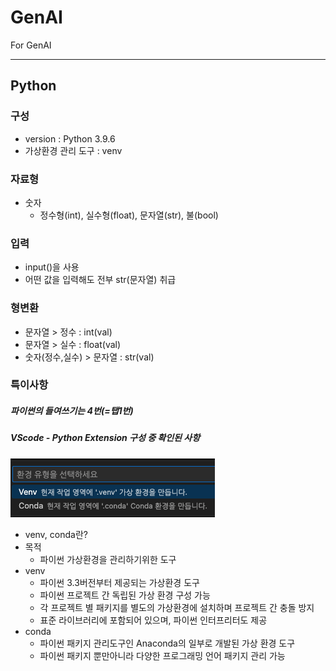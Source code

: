 # GenAI

For GenAI

---

## Python

### 구성

- version : Python 3.9.6
- 가상환경 관리 도구 : venv

### 자료형

- 숫자
  - 정수형(int), 실수형(float), 문자열(str), 불(bool)

### 입력

- input()을 사용
- 어떤 값을 입력해도 전부 str(문자열) 취급

### 형변환

- 문자열 > 정수 : int(val)
- 문자열 > 실수 : float(val)
- 숫자(정수,실수) > 문자열 : str(val)

### 특이사항

##### 파이썬의 들여쓰기는 4번(=탭1번)

##### VScode - Python Extension 구성 중 확인된 사항

![alt text](image.png)

- venv, conda란?
- 목적
  - 파이썬 가상환경을 관리하기위한 도구
- venv
  - 파이썬 3.3버전부터 제공되는 가상환경 도구
  - 파이썬 프로젝트 간 독립된 가상 환경 구성 가능
  - 각 프로젝트 별 패키지를 별도의 가상환경에 설치하며 프로젝트 간 충돌 방지
  - 표준 라이브러리에 포함되어 있으며, 파이썬 인터프리터도 제공
- conda
  - 파이썬 패키지 관리도구인 Anaconda의 일부로 개발된 가상 환경 도구
  - 파이썬 패키지 뿐만아니라 다양한 프로그래밍 언어 패키지 관리 가능
